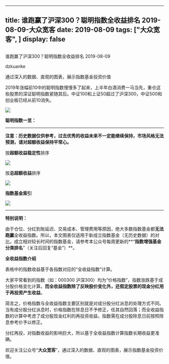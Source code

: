 
---
title:   谁跑赢了沪深300？聪明指数全收益排名 2019-08-09-大众宽客
date: 2019-08-09
tags: ["大众宽客", ]
display: false
---


## 



谁跑赢了沪深300？聪明指数全收益排名 2019-08-09




dzkuanke




通过深入的数据、直观的图表，展示指数基金投资价值




2019年涨幅前10中的聪明指数慢慢多了起来，上半年白酒消费一马当先，重仓这些股票的深证聪明指数紧随其后。中证100和上证50超过了沪深300，中证500和创业板已经从前10消失。

<img class="rich_pages" data-ratio="0.5758928571428571" data-s="300,640" src="https://mmbiz.qpic.cn/mmbiz_png/PKw3FQPmhIh1NDeF325gIuXQs2MfvXtEYUjicgAUbTPVVEiad7iaOBBTEGvxpYdibENX2Jae3r7D24aKTIdXKJCylQ/640?wx_fmt=png" data-type="png" data-w="896" style="">



**聪明指数一览：**

****

**注意：历史数据仅供参考，过去优秀的收益未来不一定能继续保持，市场风格无法预测，请对超额收益保持平常心。**



按**超额收益稳定性**排序

<img class="rich_pages" data-ratio="1.665938864628821" data-s="300,640" src="https://mmbiz.qpic.cn/mmbiz_png/PKw3FQPmhIh1NDeF325gIuXQs2MfvXtEUV7SYVVdiccQDLGFf2F3PopTrzXOddtLeNHqJZFlAK7oticd7XpLmyLw/640?wx_fmt=png" data-type="png" data-w="916" style="">



按**总超额收益**排序

<img class="rich_pages" data-ratio="1.6717724288840263" data-s="300,640" src="https://mmbiz.qpic.cn/mmbiz_png/PKw3FQPmhIh1NDeF325gIuXQs2MfvXtEicibceF9Wx1z6bsF7icP944AMjepJ7Biabjj3yCupic8urRWZl41aDB0ibPg/640?wx_fmt=png" data-type="png" data-w="914" style="">



**指数基金索引**

<img class="rich_pages" data-ratio="1.505800464037123" data-s="300,640" src="https://mmbiz.qpic.cn/mmbiz_png/PKw3FQPmhIiaV0MBD3KrSJ5wbBPgtYjucnacEZxrTak1XahEE7748GXwo12rbUdIkdxsoyludy3kXrXA3Fk4Sng/640?wx_fmt=png" data-type="png" data-w="862" style=""/>

****

**特别说明：**



由于仓位、分红到账延迟、交易成本、管理费用等原因，绝大多数指数基金都**无法跑赢**全收益指数。所以，本文图表仅适用于新成立指数基金（无历史数据）的对比。成立相对较长时间的指数基金，请参考本公众号每周更新的**“****指数增强基金分类排名****”（关注后回复“基金”）**。



**全收益指数介绍**



表格中的指数收益基于各指数对应的“全收益指数”计算。



大家平常看到的指数（如：000300 沪深300）均为“价格指数”，指数涨跌基于成分股价格变化计算。**而全收益指数除了反映股价变化外，还假定股票的现金分红用于再投资产生收益**。



简言之，价格指数与全收益指数主要区别就是对成分股分红派息的处理方式不同。当有成分股分红派息时，价格指数在除息日不予修正，任其自然回落；而全收益指数的计算中考虑了成分股现金红利的再投资收益，指数需在成分股除息日前按照除息参考价予以修正。



分红再投，对指数收益的影响巨大，所以基于全收益指数计算指数长期收益更准确。





欢迎关注公众号“**大众宽客**”，通过深入的数据、直观的图表，展示指数基金投资价值。








